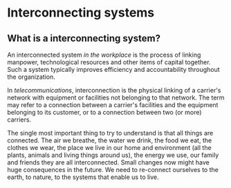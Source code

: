 # Interconnecting systems

## What is a interconnecting system?

An interconnected system *in the workplace* is the process of linking manpower, technological resources and other items of capital together. Such a system typically improves efficiency and accountability throughout the organization.

In *telecommunications*, interconnection is the physical linking of a carrier's network with equipment or facilities not belonging to that network. The term may refer to a connection between a carrier's facilities and the equipment belonging to its customer, or to a connection between two (or more) carriers.

The single most important thing to try to understand is that all things are connected. The air we breathe, the water we drink, the food we eat, the clothes we wear, the place we live in our home and environment (all the plants, animals and living things around us), the energy we use, our family and friends they are all interconnected. Small changes now might have huge consequences in the future. We need to re-connect ourselves to the earth, to nature, to the systems that enable us to live.

